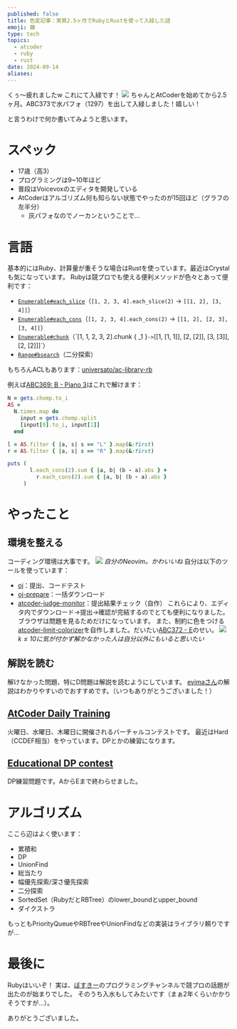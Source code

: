 ```yaml
---
published: false
title: 色変記事：実質2.5ヶ月でRubyとRustを使って入緑した話
emoji: 🟩
type: tech
topics:
  - atcoder
  - ruby
  - rust
date: 2024-09-14
aliases:
---
```

くぅ～疲れましたw これにて入緑です！
![](https://storage.googleapis.com/zenn-user-upload/461986507b5c-20240928.jpeg)
ちゃんとAtCoderを始めてから2.5ヶ月。ABC373で水パフォ（1297）を出して入緑しました！嬉しい！

と言うわけで何か書いてみようと思います。
# スペック
- 17歳（高3）
- プログラミングは9~10年ほど
- 普段はVoicevoxのエディタを開発している
- AtCoderはアルゴリズム何も知らない状態でやったのが15回ほど（グラフの左半分）
	- 灰パフォなのでノーカンということで…
# 言語
基本的にはRuby、計算量が重そうな場合はRustを使っています。最近はCrystalも気になっています。
Rubyは競プロでも使える便利メソッドが色々とあって便利です：
- [`Enumerable#each_slice`](https://docs.ruby-lang.org/ja/latest/method/Enumerable/i/each_slice.html)（`[1, 2, 3, 4].each_slice(2)` -> `[[1, 2], [3, 4]]`）
- [`Enumerable#each_cons`](https://docs.ruby-lang.org/ja/latest/method/Enumerable/i/each_cons.html)（`[1, 2, 3, 4].each_cons(2)` -> `[[1, 2], [2, 3], [3, 4]]`）
- [`Enumerable#chunk`](`https://docs.ruby-lang.org/ja/latest/method/Enumerable/i/chunk.html)（`[1, 1, 2, 3, 2].chunk { _1 }` -> `[[1, [1, 1]], [2, [2]], [3, [3]], [2, [2]]]`）
- [`Range#bsearch`](https://docs.ruby-lang.org/ja/latest/method/Range/i/bsearch.html)（二分探索）

もちろんACLもあります：[universato/ac-library-rb](https://github.com/universato/ac-library-rb)

例えば[ABC369: B - Piano 3](https://atcoder.jp/contests/abc369/tasks/abc369_b)はこれで解けます：
```rb
N = gets.chomp.to_i
AS =
  N.times.map do
    input = gets.chomp.split
    [input[0].to_i, input[1]]
  end

l = AS.filter { |a, s| s == "L" }.map(&:first)
r = AS.filter { |a, s| s == "R" }.map(&:first)

puts (
       l.each_cons(2).sum { |a, b| (b - a).abs } +
         r.each_cons(2).sum { |a, b| (b - a).abs }
     )
```
# やったこと
## 環境を整える
コーディング環境は大事です。
![](https://storage.googleapis.com/zenn-user-upload/79fab7ce580c-20240928.png)
*自分のNeovim。かわいいね*
自分は以下のツールを使っています：
- [oj](https://github.com/online-judge-tools/oj)：提出、コードテスト
- [oj-prepare](https://github.com/online-judge-tools/template-generator)：一括ダウンロード
- [atcoder-judge-monitor](https://github.com/sevenc-nanashi/atcoder-judge-monitor)：提出結果チェック（自作）
これらにより、エディタ内でダウンロード->提出->確認が完結するのでとても便利になりました。
ブラウザは問題を見るためだけになっています。
また、制約に色をつける[atcoder-limit-colorizer](https://github.com/sevenc-nanashi/atcoder-limit-colorizer)を自作しました。だいたい[ABC372 - E](https://atcoder.jp/contests/abc372/tasks/abc372_e)のせい。
![](https://storage.googleapis.com/zenn-user-upload/37e3282a19fd-20240928.jpeg)
*$k \leq 10$に気が付かず解かなかった人は自分以外にもいると思いたい*
## 解説を読む
解けなかった問題、特にD問題は解説を読むようにしています。
[evimaさん](https://youtube.com/@evimalab?si=0x4JYriiG2m4l929)の解説はわかりやすいのでおすすめです。（いつもありがとうございました！）
## [AtCoder Daily Training](https://atcoder.jp/contests/adt_top)
火曜日、水曜日、木曜日に開催されるバーチャルコンテストです。
最近はHard（CCDEF相当）をやっています。DPとかの練習になります。
## [Educational DP contest](https://atcoder.jp/contests/dp)
DP練習問題です。AからEまで終わらせました。
# アルゴリズム
ここら辺はよく使います：
- 累積和
- DP
- UnionFind
- 総当たり
- 幅優先探索/深さ優先探索
- 二分探索
- SortedSet（RubyだとRBTree）のlower_boundとupper_bound
- ダイクストラ

もっともPriorityQueueやRBTreeやUnionFindなどの実装はライブラリ頼りですが...
# 最後に
Rubyはいいぞ！
実は、[ぼすきー](https://voskey.icalo.net)のプログラミングチャンネルで競プロの話題が出たのが始まりでした。
そのうち入水もしてみたいです（まぁ2年くらいかかりそうですが…）。

ありがとうございました。